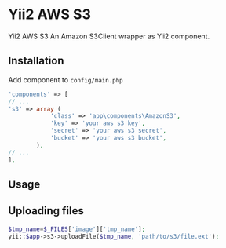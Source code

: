 # Yii2 AWS S3
Yii2 AWS S3
An Amazon S3Client wrapper as Yii2 component.

## Installation
Add component to `config/main.php`
```php
'components' => [
// ...
's3' => array (
            'class' => 'app\components\AmazonS3',
            'key' => 'your aws s3 key',
            'secret' => 'your aws s3 secret',
            'bucket' => 'your aws s3 bucket',
        ),
// ...        
],        
```
## Usage

## Uploading files
```php
$tmp_name=$_FILES['image']['tmp_name'];
yii::$app->s3->uploadFile($tmp_name, 'path/to/s3/file.ext');
```
